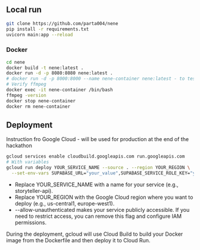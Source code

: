 ## Local run
```bash
git clone https://github.com/parta004/nene
pip install -r requirements.txt
uvicorn main:app --reload
```

### Docker
```bash
cd nene
docker build -t nene:latest .
docker run -d -p 8080:8080 nene:latest .
# docker run -d -p 8000:8000 --name nene-container nene:latest - to test service is running
# Verify ffmpeg
docker exec -it nene-container /bin/bash
ffmpeg -version
docker stop nene-container
docker rm nene-container
```

## Deployment
Instruction fro Google Cloud - will be used for production at the end of the hackathon

```bash
gcloud services enable cloudbuild.googleapis.com run.googleapis.com
# With variables
gcloud run deploy YOUR_SERVICE_NAME --source . --region YOUR_REGION \
  --set-env-vars SUPABASE_URL="your_value",SUPABASE_SERVICE_ROLE_KEY="your_key",OPENAI_API_KEY="your_openai_key"

```
- Replace YOUR_SERVICE_NAME with a name for your service (e.g., storyteller-api).
- Replace YOUR_REGION with the Google Cloud region where you want to deploy (e.g., us-central1, europe-west1).
- --allow-unauthenticated makes your service publicly accessible. If you need to restrict access, you can remove this flag and configure IAM permissions.

During the deployment, gcloud will use Cloud Build to build your Docker image from the Dockerfile and then deploy it to Cloud Run.
